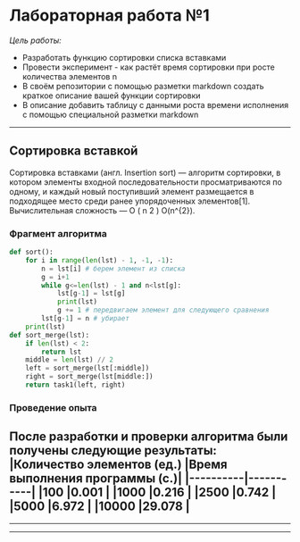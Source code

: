 # **Лабораторная работа №1**  
*Цель работы:*  
- Разработать функцию сортировки списка вставками
- Провести эксперимент - как растёт время сортировки при росте количества элементов n
- В своём репозитории с помощью разметки markdown создать краткое описание вашей функции сортировки
- В описание добавить таблицу с данными роста времени исполнения с помощью специальной разметки markdown  
---  
## **Сортировка вставкой**  
Сортировка вставками (англ. Insertion sort) — алгоритм сортировки, в котором элементы входной последовательности просматриваются по одному, и каждый новый поступивший элемент размещается в подходящее место среди ранее упорядоченных элементов[1]. Вычислительная сложность — O ( n 2 ) O(n^{2}). 
### **Фрагмент алгоритма**  
```py
def sort():
    for i in range(len(lst) - 1, -1, -1):
        n = lst[i] # берем элемент из списка
        g = i+1
        while g<=len(lst) - 1 and n<lst[g]:
            lst[g-1] = lst[g]
            print(lst)
            g += 1 # передвигаем элемент для следующего сравнения
        lst[g-1] = n # убирает
    print(lst)
def sort_merge(lst):
    if len(lst) < 2:
        return lst
    middle = len(lst) // 2
    left = sort_merge(lst[:middle])
    right = sort_merge(lst[middle:])
    return task1(left, right)
```  
### **Проведение опыта**  
После разработки и проверки алгоритма были получены следующие результаты:  
|Количество элементов (ед.)  |Время выполнения программы (с.)|
|----------|-----------|
|100       |0.001      |
|1000      |0.216      |
|2500      |0.742      |
|5000      |6.972      |
|10000     |29.078     |  
---  
*** 
---  

